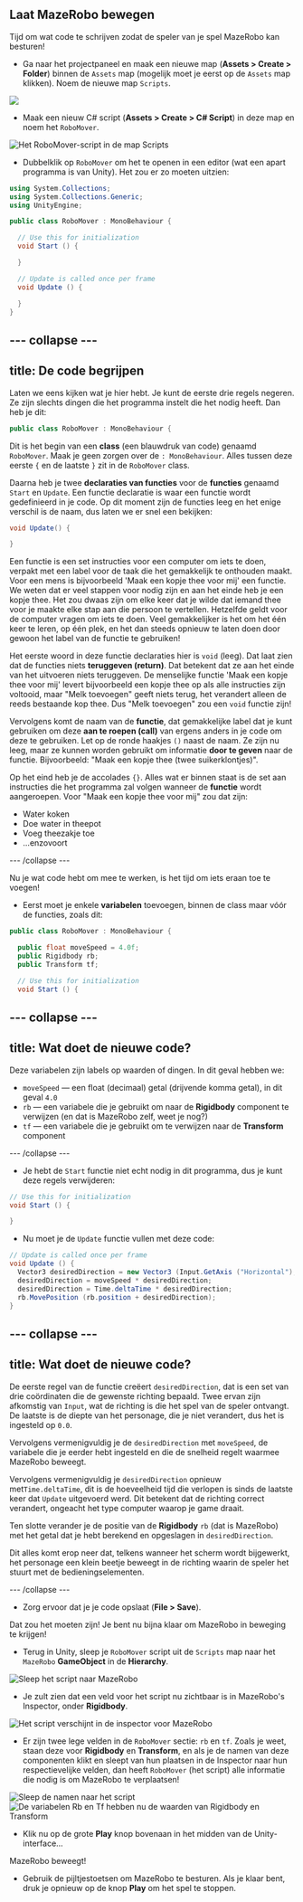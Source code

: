 ## Laat MazeRobo bewegen

Tijd om wat code te schrijven zodat de speler van je spel MazeRobo kan besturen!

+ Ga naar het projectpaneel en maak een nieuwe map \(**Assets &gt; Create &gt; Folder**\) binnen de `Assets` map \(mogelijk moet je eerst op de `Assets` map klikken\). Noem de nieuwe map `Scripts`.

![](images/step7_ScriptsFolder.png)

+ Maak een nieuw C\# script \(**Assets &gt; Create &gt; C# Script**\) in deze map en noem het `RoboMover`.

![Het RoboMover-script in de map Scripts](images/step7_NewScript.png)

+ Dubbelklik op `RoboMover` om het te openen in een editor (wat een apart programma is van Unity). Het zou er zo moeten uitzien:

```cs
using System.Collections;
using System.Collections.Generic;
using UnityEngine;

public class RoboMover : MonoBehaviour {

  // Use this for initialization
  void Start () {

  }

  // Update is called once per frame
  void Update () {

  }
}
```

--- collapse ---
---
title: De code begrijpen
---
Laten we eens kijken wat je hier hebt. Je kunt de eerste drie regels negeren. Ze zijn slechts dingen die het programma instelt die het nodig heeft. Dan heb je dit:

```cs
public class RoboMover : MonoBehaviour {
```

Dit is het begin van een **class** \(een blauwdruk van code\) genaamd `RoboMover`. Maak je geen zorgen over de `: MonoBehaviour`. Alles tussen deze eerste `{` en de laatste `}` zit in de `RoboMover` class.

Daarna heb je twee **declaraties van functies** voor de **functies** genaamd `Start` en `Update`. Een functie declaratie is waar een functie wordt gedefinieerd in je code. Op dit moment zijn de functies leeg en het enige verschil is de naam, dus laten we er snel een bekijken:

```cs
void Update() {

}
```

Een functie is een set instructies voor een computer om iets te doen, verpakt met een label voor de taak die het gemakkelijk te onthouden maakt. Voor een mens is bijvoorbeeld 'Maak een kopje thee voor mij' een functie. We weten dat er veel stappen voor nodig zijn en aan het einde heb je een kopje thee. Het zou dwaas zijn om elke keer dat je wilde dat iemand thee voor je maakte elke stap aan die persoon te vertellen. Hetzelfde geldt voor de computer vragen om iets te doen. Veel gemakkelijker is het om het één keer te leren, op één plek, en het dan steeds opnieuw te laten doen door gewoon het label van de functie te gebruiken!

Het eerste woord in deze functie declaraties hier is `void` (leeg). Dat laat zien dat de functies niets **teruggeven (return)**. Dat betekent dat ze aan het einde van het uitvoeren niets teruggeven. De menselijke functie 'Maak een kopje thee voor mij' levert bijvoorbeeld een kopje thee op als alle instructies zijn voltooid, maar "Melk toevoegen" geeft niets terug, het verandert alleen de reeds bestaande kop thee. Dus "Melk toevoegen" zou een `void` functie zijn!

Vervolgens komt de naam van de **functie**, dat gemakkelijke label dat je kunt gebruiken om deze **aan te roepen (call)** van ergens anders in je code om deze te gebruiken. Let op de ronde haakjes `()` naast de naam. Ze zijn nu leeg, maar ze kunnen worden gebruikt om informatie **door te geven** naar de functie. Bijvoorbeeld: "Maak een kopje thee \(twee suikerklontjes\)".

Op het eind heb je de accolades `{}`. Alles wat er binnen staat is de set aan instructies die het programma zal volgen wanneer de **functie** wordt aangeroepen. Voor "Maak een kopje thee voor mij" zou dat zijn:

* Water koken
* Doe water in theepot
* Voeg theezakje toe
* ...enzovoort

--- /collapse ---

Nu je wat code hebt om mee te werken, is het tijd om iets eraan toe te voegen!

+ Eerst moet je enkele **variabelen** toevoegen, binnen de class maar vóór de functies, zoals dit:

```cs
public class RoboMover : MonoBehaviour {

  public float moveSpeed = 4.0f;
  public Rigidbody rb;
  public Transform tf;

  // Use this for initialization
  void Start () {
```

--- collapse ---
---
title: Wat doet de nieuwe code?
---

Deze variabelen zijn labels op waarden of dingen. In dit geval hebben we:

   * `moveSpeed` — een float \(decimaal\) getal (drijvende komma getal), in dit geval `4.0`
   * `rb` — een variabele die je gebruikt om naar de **Rigidbody** component te verwijzen \(en dat is MazeRobo zelf, weet je nog?\)
   * `tf` — een variabele die je gebruikt om te verwijzen naar de **Transform** component

--- /collapse ---

+ Je hebt de `Start` functie niet echt nodig in dit programma, dus je kunt deze regels verwijderen:

```cs
// Use this for initialization
void Start () {

}
```

+ Nu moet je de `Update` functie vullen met deze code:

```cs
// Update is called once per frame
void Update () {
  Vector3 desiredDirection = new Vector3 (Input.GetAxis ("Horizontal"), 0.0f, Input.GetAxis ("Vertical"));
  desiredDirection = moveSpeed * desiredDirection;
  desiredDirection = Time.deltaTime * desiredDirection;
  rb.MovePosition (rb.position + desiredDirection);
}
```

--- collapse ---
---
title: Wat doet de nieuwe code?
---

De eerste regel van de functie creëert `desiredDirection`, dat is een set van drie coördinaten die de gewenste richting bepaald. Twee ervan zijn afkomstig van `Input`, wat de richting is die het spel van de speler ontvangt. De laatste is de diepte van het personage, die je niet verandert, dus het is ingesteld op `0.0`.

Vervolgens vermenigvuldig je de `desiredDirection` met `moveSpeed`, de variabele die je eerder hebt ingesteld en die de snelheid regelt waarmee MazeRobo beweegt.

Vervolgens vermenigvuldig je `desiredDirection` opnieuw met`Time.deltaTime`, dit is de hoeveelheid tijd die verlopen is sinds de laatste keer dat `Update` uitgevoerd werd. Dit betekent dat de richting correct verandert, ongeacht het type computer waarop je game draait.

Ten slotte verander je de positie van de **Rigidbody** `rb` (dat is MazeRobo) met het getal dat je hebt berekend en opgeslagen in `desiredDirection`.

Dit alles komt erop neer dat, telkens wanneer het scherm wordt bijgewerkt, het personage een klein beetje beweegt in de richting waarin de speler het stuurt met de bedieningselementen.

--- /collapse ---

+ Zorg ervoor dat je je code opslaat (**File > Save**).

Dat zou het moeten zijn! Je bent nu bijna klaar om MazeRobo in beweging te krijgen!

+ Terug in Unity, sleep je `RoboMover` script uit de `Scripts` map naar het `MazeRobo` **GameObject** in de **Hierarchy**.

![Sleep het script naar MazeRobo](images/step7_dragScript.png)

+ Je zult zien dat een veld voor het script nu zichtbaar is in MazeRobo's Inspector, onder **Rigidbody**.

![Het script verschijnt in de inspector voor MazeRobo](images/MazeRobo_Inspector.png)

+ Er zijn twee lege velden in de `RoboMover` sectie: `rb` en `tf`. Zoals je weet, staan deze voor **Rigidbody** en **Transform**, en als je de namen van deze componenten klikt en sleept van hun plaatsen in de Inspector naar hun respectievelijke velden, dan heeft `RoboMover` \(het script\) alle informatie die nodig is om MazeRobo te verplaatsen!

![Sleep de namen naar het script](images/step7_DragOntoScript.png) ![De variabelen Rb en Tf hebben nu de waarden van Rigidbody en Transform](images/Script_Vars.png)

+ Klik nu op de grote **Play** knop bovenaan in het midden van de Unity-interface...

MazeRobo beweegt!

+ Gebruik de pijltjestoetsen om MazeRobo te besturen. Als je klaar bent, druk je opnieuw op de knop **Play** om het spel te stoppen.
